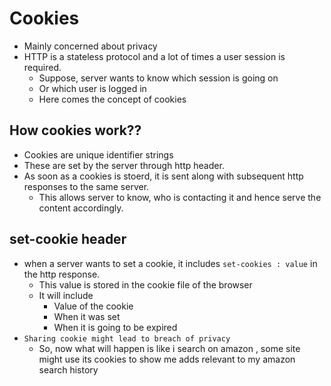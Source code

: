 # Cookies

- Mainly concerned about privacy
- HTTP is a stateless protocol and a lot of times a user session is required.
  - Suppose, server wants to know which session is going on
  - Or which user is logged in
  - Here comes the concept of cookies

## How cookies work??

- Cookies are unique identifier strings
- These are set by the server through http header.
- As soon as a cookies is stoerd, it is sent along with subsequent http responses to the same server.
  - This allows server to know, who is contacting it and hence serve the content accordingly.

## set-cookie header

- when a server wants to set a cookie, it includes `set-cookies : value` in the http response.
  - This value is stored in the cookie file of the browser
  - It will include
    - Value of the cookie
    - When it was set
    - When it is going to be expired
- `Sharing cookie might lead to breach of privacy`
  - So, now what will happen is like i search on amazon , some site might use its cookies to show me adds relevant to my amazon search history
